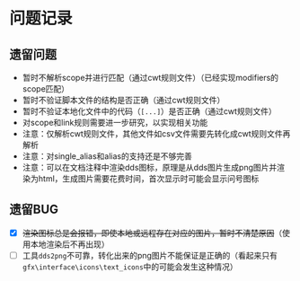 # 问题记录

## 遗留问题

* 暂时不解析scope并进行匹配（通过cwt规则文件）（已经实现modifiers的scope匹配）
* 暂时不验证脚本文件的结构是否正确（通过cwt规则文件）
* 暂时不验证本地化文件中的代码（`[...]`）是否正确（通过cwt规则文件）
* 对scope和link规则需要进一步研究，以实现相关功能
* 注意：仅解析cwt规则文件，其他文件如csv文件需要先转化成cwt规则文件再解析
* 注意：对single_alias和alias的支持还是不够完善
* 注意：可以在文档注释中渲染dds图标，原理是从dds图片生成png图片并渲染为html，生成图片需要花费时间，首次显示时可能会显示问号图标

## 遗留BUG

* [X] ~~渲染图标总是会报错，即使本地或远程存在对应的图片，暂时不清楚原因~~（使用本地渲染后不再出现）
* [ ] 工具`dds2png`不可靠，转化出来的png图片不能保证是正确的（看起来只有`gfx\interface\icons\text_icons`中的可能会发生这种情况）